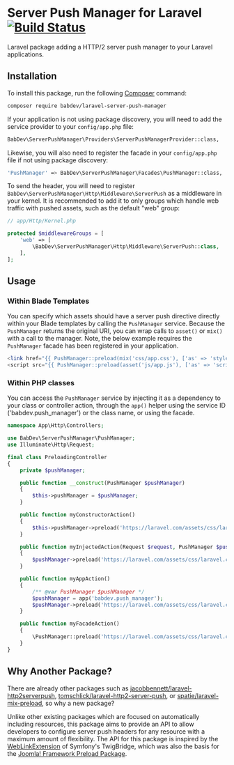 # Server Push Manager for Laravel [![Build Status](https://travis-ci.com/BabDev/laravel-server-push-manager.svg?branch=master)](https://travis-ci.com/BabDev/laravel-server-push-manager)

Laravel package adding a HTTP/2 server push manager to your Laravel applications.

## Installation

To install this package, run the following [Composer](https://getcomposer.org/) command:

```sh
composer require babdev/laravel-server-push-manager
```

If your application is not using package discovery, you will need to add the service provider to your `config/app.php` file:

```sh
BabDev\ServerPushManager\Providers\ServerPushManagerProvider::class,
```

Likewise, you will also need to register the facade in your `config/app.php` file if not using package discovery:

```sh
'PushManager' => BabDev\ServerPushManager\Facades\PushManager::class,
``` 

To send the header, you will need to register `BabDev\ServerPushManager\Http\Middleware\ServerPush` as a middleware in your kernel. It is recommended to add it to only groups which handle web traffic with pushed assets, such as the default "web" group:

```php
// app/Http/Kernel.php

protected $middlewareGroups = [
    'web' => [
        \BabDev\ServerPushManager\Http\Middleware\ServerPush::class,
    ],
];
```

## Usage

### Within Blade Templates

You can specify which assets should have a server push directive directly within your Blade templates by calling the `PushManager` service. Because the `PushManager` returns the original URI, you can wrap calls to `asset()` or `mix()` with a call to the manager. Note, the below example requires the `PushManager` facade has been registered in your application.

```php
<link href="{{ PushManager::preload(mix('css/app.css'), ['as' => 'stylesheet']) }}" rel="stylesheet">
<script src="{{ PushManager::preload(asset('js/app.js'), ['as' => 'script']) }}"></script>
```

### Within PHP classes

You can access the `PushManager` service by injecting it as a dependency to your class or controller action, through the `app()` helper using the service ID ('babdev.push_manager') or the class name, or using the facade.

```php
namespace App\Http\Controllers;

use BabDev\ServerPushManager\PushManager;
use Illuminate\Http\Request;

final class PreloadingController
{
    private $pushManager;

    public function __construct(PushManager $pushManager)
    {
        $this->pushManager = $pushManager;
    }

    public function myConstructorAction()
    {
        $this->pushManager->preload('https://laravel.com/assets/css/laravel.css', ['as' => 'stylesheet']);
    }

    public function myInjectedAction(Request $request, PushManager $pushManager)
    {
        $pushManager->preload('https://laravel.com/assets/css/laravel.css', ['as' => 'stylesheet']);
    }

    public function myAppAction()
    {
        /** @var PushManager $pushManager */
        $pushManager = app('babdev.push_manager');
        $pushManager->preload('https://laravel.com/assets/css/laravel.css', ['as' => 'stylesheet']);
    }

    public function myFacadeAction()
    {
        \PushManager::preload('https://laravel.com/assets/css/laravel.css', ['as' => 'stylesheet']);
    }
}
```

## Why Another Package?

There are already other packages such as [jacobbennett/laravel-http2serverpush](https://github.com/JacobBennett/laravel-HTTP2ServerPush), [tomschlick/laravel-http2-server-push](https://github.com/tomschlick/laravel-http2-server-push), or [spatie/laravel-mix-preload](https://github.com/spatie/laravel-mix-preload), so why a new package?

Unlike other existing packages which are focused on automatically including resources, this package aims to provide an API to allow developers to configure server push headers for any resource with a maximum amount of flexibility.  The API for this package is inspired by the [WebLinkExtension](https://github.com/symfony/twig-bridge/blob/master/Extension/WebLinkExtension.php) of Symfony's TwigBridge, which was also the basis for the [Joomla! Framework Preload Package](https://github.com/joomla-framework/preload).
